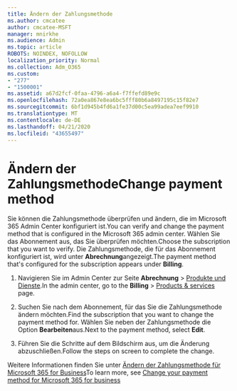 ```yaml
---
title: Ändern der Zahlungsmethode
ms.author: cmcatee
author: cmcatee-MSFT
manager: mnirkhe
ms.audience: Admin
ms.topic: article
ROBOTS: NOINDEX, NOFOLLOW
localization_priority: Normal
ms.collection: Adm_O365
ms.custom:
- "277"
- "1500001"
ms.assetid: a67d2fcf-0faa-4796-a6a4-f7ffefd89e9c
ms.openlocfilehash: 72a0ea867e8ea6bc5fff80b6a8497195c15f82e7
ms.sourcegitcommit: 6bf1d945b4fd6a1fe37d00c5ea99adea7eef9910
ms.translationtype: MT
ms.contentlocale: de-DE
ms.lasthandoff: 04/21/2020
ms.locfileid: "43655497"
---
```

# <a name="change-payment-method"></a><span data-ttu-id="88c9b-102">Ändern der Zahlungsmethode</span><span class="sxs-lookup"><span data-stu-id="88c9b-102">Change payment method</span></span>

<span data-ttu-id="88c9b-103">Sie können die Zahlungsmethode überprüfen und ändern, die im Microsoft 365 Admin Center konfiguriert ist.</span><span class="sxs-lookup"><span data-stu-id="88c9b-103">You can verify and change the payment method that is configured in the Microsoft 365 admin center.</span></span> <span data-ttu-id="88c9b-104">Wählen Sie das Abonnement aus, das Sie überprüfen möchten.</span><span class="sxs-lookup"><span data-stu-id="88c9b-104">Choose the subscription that you want to verify.</span></span> <span data-ttu-id="88c9b-105">Die Zahlungsmethode, die für das Abonnement konfiguriert ist, wird unter **Abrechnung**angezeigt.</span><span class="sxs-lookup"><span data-stu-id="88c9b-105">The payment method that's configured for the subscription appears under **Billing**.</span></span>
  
1. <span data-ttu-id="88c9b-106">Navigieren Sie im Admin Center zur Seite **Abrechnung** \> [Produkte und Dienste](https://go.microsoft.com/fwlink/p/?linkid=842054).</span><span class="sxs-lookup"><span data-stu-id="88c9b-106">In the admin center, go to the **Billing** \> [Products & services](https://go.microsoft.com/fwlink/p/?linkid=842054) page.</span></span>

2. <span data-ttu-id="88c9b-107">Suchen Sie nach dem Abonnement, für das Sie die Zahlungsmethode ändern möchten.</span><span class="sxs-lookup"><span data-stu-id="88c9b-107">Find the subscription that you want to change the payment method for.</span></span> <span data-ttu-id="88c9b-108">Wählen Sie neben der Zahlungsmethode die Option **Bearbeiten**aus.</span><span class="sxs-lookup"><span data-stu-id="88c9b-108">Next to the payment method, select **Edit**.</span></span>

3. <span data-ttu-id="88c9b-109">Führen Sie die Schritte auf dem Bildschirm aus, um die Änderung abzuschließen.</span><span class="sxs-lookup"><span data-stu-id="88c9b-109">Follow the steps on screen to complete the change.</span></span>

<span data-ttu-id="88c9b-110">Weitere Informationen finden Sie unter [Ändern der Zahlungsmethode für Microsoft 365 for Business](https://docs.microsoft.com/office365/admin/subscriptions-and-billing/change-payment-method)</span><span class="sxs-lookup"><span data-stu-id="88c9b-110">To learn more, see  [Change your payment method for Microsoft 365 for business](https://docs.microsoft.com/office365/admin/subscriptions-and-billing/change-payment-method)</span></span>